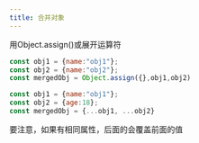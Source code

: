 ```yaml
---
title: 合并对象
---
```

用Object.assign()或展开运算符
```js
const obj1 = {name:"obj1"};
const obj2 = {name:"obj2"};
const mergedObj = Object.assign({},obj1,obj2)
```

```js
const obj1 = {name:"obj1"};
const obj2 = {age:18};
const mergedObj = {...obj1, ...obj2}
```

要注意，如果有相同属性，后面的会覆盖前面的值